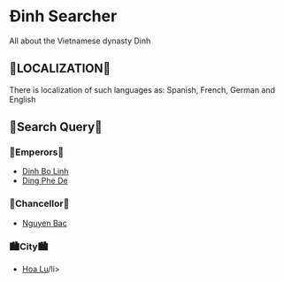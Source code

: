 <h1>Đinh Searcher</h1>
<p>All about the Vietnamese dynasty Dinh</p>
<h2>🧠LOCALIZATION🧠</h2>
<p>There is localization of such languages ​​as: Spanish, French, German and English</p>
<h2>🔎Search Query🔎</h2>
<h3>👑Emperors👑</h3>
<ul>
  <li><a href="[https://en.wikipedia.org/wiki/%C4%90inh_B%E1%BB%99_L%C4%A9nh](https://en.wikipedia.org/wiki/%C4%90inh_B%E1%BB%99_L%C4%A9nh)">Dinh Bo Linh</a></li>
  <li><a href="[https://en.wikipedia.org/wiki/%C4%90inh_B%E1%BB%99_L%C4%A9nh](https://en.wikipedia.org/wiki/%C4%90inh_Ph%E1%BA%BF_%C4%90%E1%BA%BF)">Ding Phe De</a></li>
</ul>
<h3>👑Chancellor👑</h3>
<ul>
  <li><a href="[https://en.wikipedia.org/wiki/%C4%90inh_B%E1%BB%99_L%C4%A9nh](https://en.wikipedia.org/wiki/Nguy%E1%BB%85n_B%E1%BA%B7c)">Nguyen Bac</a></li>
</ul>
<h3>🏙City🏙</h3>
<ul>
  <li><a href="[https://en.wikipedia.org/wiki/%C4%90inh_B%E1%BB%99_L%C4%A9nh](https://en.wikipedia.org/wiki/Hoa_L%C6%B0)">Hoa Lu</a>/li>
</ul>
